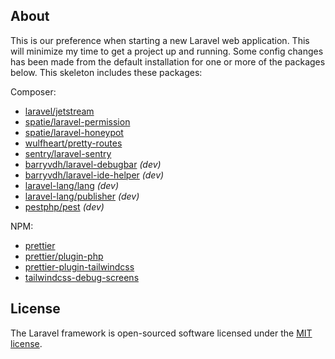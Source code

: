 
## About

This is our preference when starting a new Laravel web application. This will minimize my time to get a project up and running. Some config changes has been made from the default installation for one or more of the packages below. This skeleton includes these packages:

Composer:
- [laravel/jetstream](https://github.com/laravel/jetstream)
- [spatie/laravel-permission](https://github.com/spatie/laravel-permission)
- [spatie/laravel-honeypot](https://github.com/spatie/laravel-honeypot)
- [wulfheart/pretty-routes](https://github.com/Wulfheart/pretty-routes)
- [sentry/laravel-sentry](https://github.com/getsentry/sentry-laravel)
- [barryvdh/laravel-debugbar](https://github.com/barryvdh/laravel-debugbar) _(dev)_
- [barryvdh/laravel-ide-helper](https://github.com/barryvdh/laravel-ide-helper) _(dev)_
- [laravel-lang/lang](https://github.com/laravel-lang/lang) _(dev)_
- [laravel-lang/publisher](https://github.com/laravel-lang/publisher) _(dev)_
- [pestphp/pest](https://github.com/pestphp/pest) _(dev)_

NPM:
- [prettier](https://github.com/prettier/prettier)
- [prettier/plugin-php](https://github.com/prettier/plugin-php)
- [prettier-plugin-tailwindcss](https://github.com/tailwindlabs/prettier-plugin-tailwindcss)
- [tailwindcss-debug-screens](https://github.com/jorenvanhee/tailwindcss-debug-screens)


## License

The Laravel framework is open-sourced software licensed under the [MIT license](https://opensource.org/licenses/MIT).
